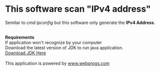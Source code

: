 <h1>This software scan "IPv4 address"</h1>

<p>
	Semilar to <i>cmd ipconfig</i> but this software only generate the <strong>IPv4 Address</strong>.
</p>
<br>
<strong>Requirements</strong>
<br>
If application won't recognize by your computer
<br>
Download the latest version of JDK to run java application.
<br>
<a href="http://www.oracle.com/technetwork/java/javase/downloads/jdk8-downloads-2133151.html">Download JDK Here</a>
<br>
<br>
This application is powered by <a href="http://www.webprogs.com">www.webprogs.com</a>
<br>